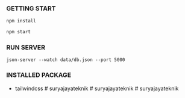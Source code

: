 ### GETTING START

```sh
npm install
```

```sh
npm start
```

### RUN SERVER

```
json-server --watch data/db.json --port 5000
```

### INSTALLED PACKAGE

- tailwindcss
#   s u r y a j a y a t e k n i k  
 #   s u r y a j a y a t e k n i k  
 #   s u r y a j a y a t e k n i k  
 